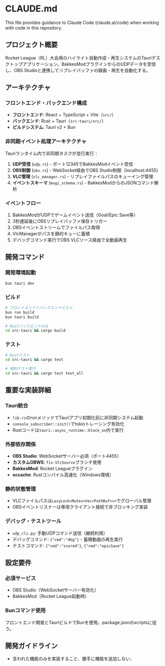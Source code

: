 # CLAUDE.md

This file provides guidance to Claude Code (claude.ai/code) when working with code in this repository.

## プロジェクト概要

Rocket League（RL）大会用のハイライト自動作成・再生システムのTauriデスクトップアプリケーション。BakkesModプラグインからのUDPデータを受信し、OBS Studioと連携してリプレイバッファの録画・再生を自動化する。

## アーキテクチャ

### フロントエンド・バックエンド構成
- **フロントエンド**: React + TypeScript + Vite（`src/`）
- **バックエンド**: Rust + Tauri（`src-tauri/src/`）
- **ビルドシステム**: Tauri v2 + Bun

### 非同期イベント処理アーキテクチャ
Tauriランタイム内で非同期タスクが並行実行：

1. **UDP受信** (`udp.rs`) - ポート12345でBakkesModイベント受信
2. **OBS制御** (`obs.rs`) - WebSocket経由でOBS Studio制御（localhost:4455）
3. **VLC管理** (`vlc_manager.rs`) - リプレイファイルパスのキューイング管理
4. **イベントスキーマ** (`mugi_schema.rs`) - BakkesModからのJSONコマンド解析

### イベントフロー
1. BakkesModがUDPでゲームイベント送信（Goal/Epic Save等）
2. 3秒遅延後にOBSリプレイバッファ保存トリガー
3. OBSイベントストリームでファイルパス取得
4. VlcManagerがパスを静的キューに蓄積
5. デバッグコマンド実行でOBS VLCソース経由で全動画再生

## 開発コマンド

### 開発環境起動
```bash
bun tauri dev
```

### ビルド
```bash
# フロントエンド＋バックエンドビルド
bun run build
bun tauri build

# Rustバックエンドのみ
cd src-tauri && cargo build
```

### テスト
```bash
# Rustテスト
cd src-tauri && cargo test

# 個別テスト実行
cd src-tauri && cargo test test_all
```

## 重要な実装詳細

### Tauri統合
- `lib.rs`のrunメソッドでTauriアプリ初期化前に非同期システム起動
- `console_subscriber::init()`でtokioトレーシング有効化
- Rustコードは`tauri::async_runtime::block_on`内で実行

### 外部依存関係
- **OBS Studio**: WebSocketサーバー必須（ポート4455）
- **カスタムOBWS**: `fix-VlcSource`ブランチ使用
- **BakkesMod**: Rocket Leagueプラグイン
- **sccache**: Rustコンパイル高速化（Windows環境）

### 静的状態管理
- VLCファイルパスは`LazyLock<Mutex<Vec<PathBuf>>>`でグローバル管理
- OBSイベントリスナーは専用クライアント接続で非ブロッキング実装

### デバッグ・テストツール
- `udp_cli.py`: 手動UDPコマンド送信（継続利用）
- デバッグコマンド: `{"cmd":"dbg"}` - 蓄積動画の再生実行
- テストコマンド: `{"cmd":"scored"}`, `{"cmd":"epicSave"}`

## 設定要件

### 必須サービス
- OBS Studio（WebSocketサーバー有効化）
- BakkesMod（Rocket League起動時）

### Bunコマンド使用
フロントエンド開発とTauriビルドでBunを使用。package.jsonのscriptsに従う。

## 開発ガイドライン
- 言われた機能のみを実装すること．勝手に機能を追加しない．